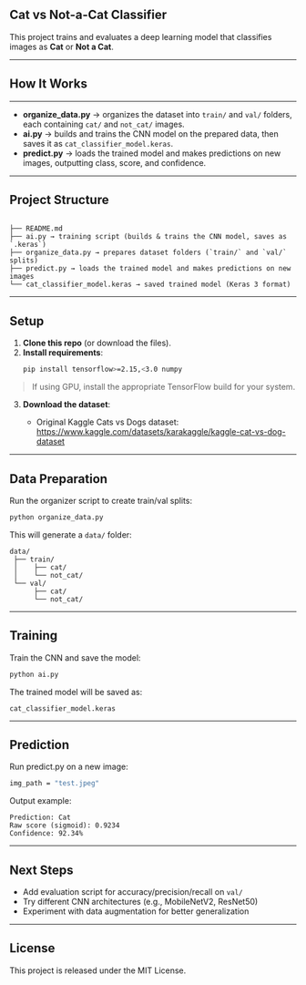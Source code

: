 
## Cat vs Not-a-Cat Classifier

This project trains and evaluates a deep learning model that classifies images as **Cat** or **Not a Cat**.  

---
## How It Works
---

- **organize_data.py** → organizes the dataset into `train/` and `val/` folders, each containing `cat/` and `not_cat/` images.
- **ai.py** → builds and trains the CNN model on the prepared data, then saves it as `cat_classifier_model.keras`.
- **predict.py** → loads the trained model and makes predictions on new images, outputting class, score, and confidence.
---

## Project Structure
```

├── README.md
├── ai.py → training script (builds & trains the CNN model, saves as `.keras`)
├── organize_data.py → prepares dataset folders (`train/` and `val/` splits)
├── predict.py → loads the trained model and makes predictions on new images
└── cat_classifier_model.keras → saved trained model (Keras 3 format)
```
---

## Setup

1. **Clone this repo** (or download the files).
2. **Install requirements**:
   ```bash
   pip install tensorflow>=2.15,<3.0 numpy


> If using GPU, install the appropriate TensorFlow build for your system.

3. **Download the dataset**:

   * Original Kaggle Cats vs Dogs dataset: https://www.kaggle.com/datasets/karakaggle/kaggle-cat-vs-dog-dataset
   

---

## Data Preparation

Run the organizer script to create train/val splits:

```bash
python organize_data.py
```

This will generate a `data/` folder:

```
data/
 ├── train/
 │    ├── cat/
 │    └── not_cat/
 └── val/
      ├── cat/
      └── not_cat/
```

---

## Training

Train the CNN and save the model:

```bash
python ai.py
```

The trained model will be saved as:

```
cat_classifier_model.keras
```

---

## Prediction

Run predict.py on a new image:

```bash
img_path = "test.jpeg" 
```

Output example:

```
Prediction: Cat
Raw score (sigmoid): 0.9234
Confidence: 92.34% 
```



---

## Next Steps

* Add evaluation script for accuracy/precision/recall on `val/`
* Try different CNN architectures (e.g., MobileNetV2, ResNet50)
* Experiment with data augmentation for better generalization

---

## License

This project is released under the MIT License.

